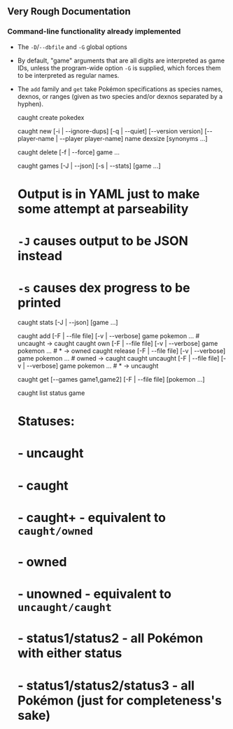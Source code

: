 ## Very Rough Documentation

### Command-line functionality already implemented

- The `-D`/`--dbfile` and `-G` global options
- By default, "game" arguments that are all digits are interpreted as game IDs,
  unless the program-wide option `-G` is supplied, which forces them to be
  interpreted as regular names.
- The `add` family and `get` take Pokémon specifications as species names,
  dexnos, or ranges (given as two species and/or dexnos separated by a hyphen).

    caught create pokedex

    caught new [-i | --ignore-dups]
               [-q | --quiet]
               [--version version]
               [--player-name | --player player-name]
               name dexsize [synonyms ...]

    caught delete [-f | --force] game ...

    caught games [-J | --json] [-s | --stats] [game ...]
    # Output is in YAML just to make some attempt at parseability
    # `-J` causes output to be JSON instead
    # `-s` causes dex progress to be printed

    caught stats [-J | --json] [game ...]

    caught add      [-F | --file file] [-v | --verbose] game pokemon ...  # uncaught → caught
    caught own      [-F | --file file] [-v | --verbose] game pokemon ...  # * → owned
    caught release  [-F | --file file] [-v | --verbose] game pokemon ...  # owned → caught
    caught uncaught [-F | --file file] [-v | --verbose] game pokemon ...  # * → uncaught

    caught get [--games game1,game2]  [-F | --file file] [pokemon ...]

    caught list status game
    # Statuses:
    # - uncaught
    # - caught
    # - caught+ - equivalent to `caught/owned`
    # - owned
    # - unowned - equivalent to `uncaught/caught`
    # - status1/status2 - all Pokémon with either status
    # - status1/status2/status3 - all Pokémon (just for completeness's sake)
